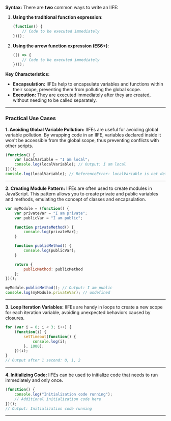 
**Syntax:**
There are **two** common ways to write an IIFE:

1. **Using the traditional function expression**:
   ```javascript
   (function() {
       // Code to be executed immediately
   })();
   ```

2. **Using the arrow function expression (ES6+)**:
   ```javascript
   (() => {
       // Code to be executed immediately
   })();
   ```

**Key Characteristics:**
- **Encapsulation:** IIFEs help to encapsulate variables and functions within their scope, preventing them from polluting the global scope.
- **Execution:** They are executed immediately after they are created, without needing to be called separately.

---

### Practical Use Cases

**1. Avoiding Global Variable Pollution:**
IIFEs are useful for avoiding global variable pollution. By wrapping code in an IIFE, variables declared inside it won't be accessible from the global scope, thus preventing conflicts with other scripts.

   ```javascript
   (function() {
       var localVariable = "I am local";
       console.log(localVariable); // Output: I am local
   })();
   console.log(localVariable); // ReferenceError: localVariable is not defined
   ```

---

**2. Creating Module Pattern:**
IIFEs are often used to create modules in JavaScript. This pattern allows you to create private and public variables and methods, emulating the concept of classes and encapsulation.

   ```javascript
   var myModule = (function() {
       var privateVar = "I am private";
       var publicVar = "I am public";

       function privateMethod() {
           console.log(privateVar);
       }

       function publicMethod() {
           console.log(publicVar);
       }

       return {
           publicMethod: publicMethod
       };
   })();

   myModule.publicMethod(); // Output: I am public
   console.log(myModule.privateVar); // undefined
   ```

---

**3. Loop Iteration Variables:**
IIFEs are handy in loops to create a new scope for each iteration variable, avoiding unexpected behaviors caused by closures.

   ```javascript
   for (var i = 0; i < 3; i++) {
       (function(i) {
           setTimeout(function() {
               console.log(i);
           }, 1000);
       })(i);
   }
   // Output after 1 second: 0, 1, 2
   ```

---

**4. Initializing Code:**
IIFEs can be used to initialize code that needs to run immediately and only once.

   ```javascript
   (function() {
       console.log("Initialization code running");
       // Additional initialization code here
   })();
   // Output: Initialization code running
   ```

---

